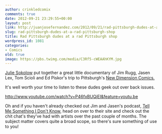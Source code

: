 ```yaml
---
author: crinkledcomix
comments: true
date: 2012-09-21 23:29:55+00:00
layout: post
link: http://juanjosefernandez.com/2012/09/21/rad-pittsburgh-dudes-at-a-rad-pittsburgh-shop/
slug: rad-pittsburgh-dudes-at-a-rad-pittsburgh-shop
title: Rad Pittsburgh dudes at a rad Pittsburgh shop
wordpress_id: 1081
categories:
- Comics
old: true
image: https://pbs.twimg.com/media/C3Rf5-cWEAAhKYM.jpg
---
```


[Julie Sokolow](http://juliesokolow.com) put together a great little documentary of Jim Rugg, Jasen Lex, Tom Scioli and Ed Piskor's trip to Pittsburgh's [New Dimension Comics.](http://www.ndcomics.com)

It's well worth your time to listen to these dudes geek out over back issues.<!--more-->


http://www.youtube.com/watch?v=P46fxBUQjEI&feature=youtu.be

Oh and if you haven't already checked out Jim and Jasen's podcast, [Tell Me Something I Don't Know](http://tmsidk.podbean.com), head on over to their site and check out the chit chat's they've had with artists over the past couple of months. The subject matter covers quite a broad scope, so there's sure something of use to you!
